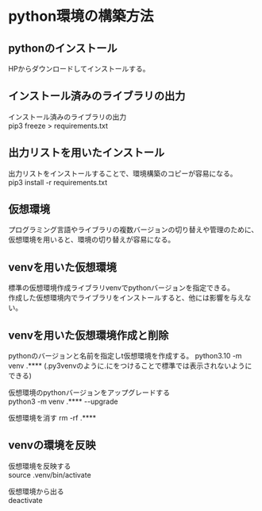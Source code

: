 # python環境の構築方法 

## pythonのインストール
HPからダウンロードしてインストールする。

## インストール済みのライブラリの出力
インストール済みのライブラリの出力  
pip3 freeze > requirements.txt  

## 出力リストを用いたインストール  
出力リストをインストールすることで、環境構築のコピーが容易になる。  
pip3 install -r requirements.txt

## 仮想環境
プログラミング言語やライブラリの複数バージョンの切り替えや管理のために、  
仮想環境を用いると、環境の切り替えが容易になる。  

## venvを用いた仮想環境
標準の仮想環境作成ライブラリvenvでpythonバージョンを指定できる。  
作成した仮想環境内でライブラリをインストールすると、他には影響を与えない。  

## venvを用いた仮想環境作成と削除
pythonのバージョンと名前を指定しt仮想環境を作成する。
python3.10 -m venv .**** (.py3venvのように.にをつけることで標準では表示されないようにできる)

仮想環境のpythonバージョンをアップグレードする  
python3 -m venv .**** --upgrade  

仮想環境を消す
rm -rf .****

## venvの環境を反映
仮想環境を反映する  
source .venv/bin/activate  
  
仮想環境から出る  
deactivate  